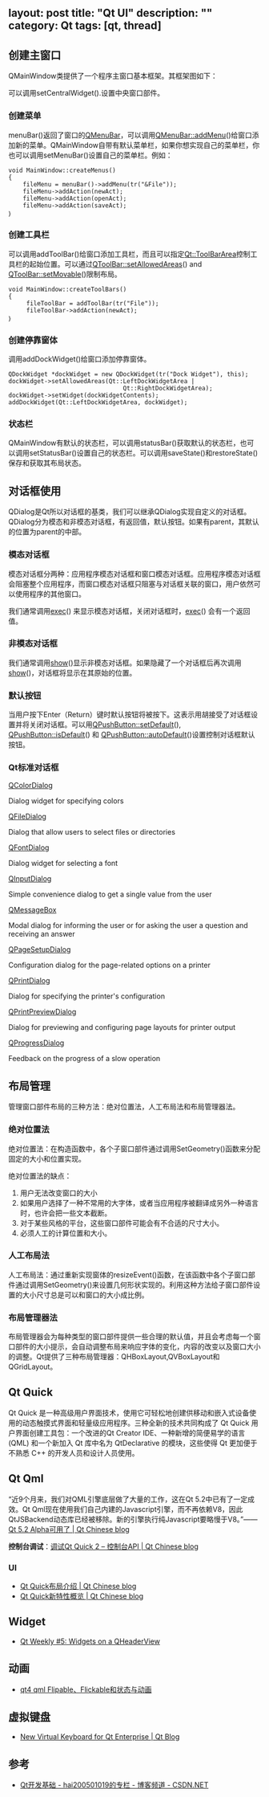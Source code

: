 layout: post
title: "Qt UI"
description: ""
category: Qt
tags: [qt, thread]
--- 

## 创建主窗口

QMainWindow类提供了一个程序主窗口基本框架。其框架图如下：

可以调用setCentralWidget().设置中央窗口部件。

### 创建菜单

menuBar()返回了窗口的[QMenuBar](file:///C:/Users/huanghaining/Desktop/qmenubar.html)，可以调用[QMenuBar::addMenu](file:///C:/Users/huanghaining/Desktop/qmenubar.html#addMenu)()给窗口添加新的菜单。QMainWindow自带有默认菜单栏，如果你想实现自己的菜单栏，你也可以调用setMenuBar()设置自己的菜单栏。例如：

	void MainWindow::createMenus()
	{
		fileMenu = menuBar()->addMenu(tr("&File"));
		fileMenu->addAction(newAct);
		fileMenu->addAction(openAct);
		fileMenu->addAction(saveAct);
	｝

<!--more-->

### 创建工具栏

可以调用addToolBar()给窗口添加工具栏，而且可以指定[Qt::ToolBarArea](file:///C:/Users/huanghaining/Desktop/qt.html#ToolBarArea-enum)控制工具栏的起始位置。可以通过[QToolBar::setAllowedAreas](file:///C:/Users/huanghaining/Desktop/qtoolbar.html#allowedAreas-prop)() and [QToolBar::setMovable](file:///C:/Users/huanghaining/Desktop/qtoolbar.html#movable-prop)()限制布局。

    void MainWindow::createToolBars()
    {
         fileToolBar = addToolBar(tr("File"));
         fileToolBar->addAction(newAct);
	｝

### 创建停靠窗体

调用addDockWidget()给窗口添加停靠窗体。

    QDockWidget *dockWidget = new QDockWidget(tr("Dock Widget"), this);
    dockWidget->setAllowedAreas(Qt::LeftDockWidgetArea |
                                    Qt::RightDockWidgetArea);
    dockWidget->setWidget(dockWidgetContents);
    addDockWidget(Qt::LeftDockWidgetArea, dockWidget);

### 状态栏

QMainWindow有默认的状态栏，可以调用statusBar()获取默认的状态栏，也可以调用setStatusBar()设置自己的状态栏。可以调用saveState()和restoreState()保存和获取其布局状态。

## 对话框使用

QDialog是Qt所以对话框的基类，我们可以继承QDialog实现自定义的对话框。QDialog分为模态和非模态对话框，有返回值，默认按钮。如果有parent，其默认的位置为parent的中部。

### 模态对话框

模态对话框分两种：应用程序模态对话框和窗口模态对话框。应用程序模态对话框会阻塞整个应用程序，而窗口模态对话框只阻塞与对话框关联的窗口，用户依然可以使用程序的其他窗口。

我们通常调用[exec](file:///C:/Users/huanghaining/Desktop/qdialog.html#exec)() 来显示模态对话框，关闭对话框时，[exec](file:///C:/Users/huanghaining/Desktop/qdialog.html#exec)() 会有一个返回值。

### 非模态对话框

我们通常调用[show](file:///C:/Users/huanghaining/Desktop/qwidget.html#show)()显示非模态对话框。如果隐藏了一个对话框后再次调用[show](file:///C:/Users/huanghaining/Desktop/qwidget.html#show)()，对话框将显示在其原始的位置。

### 默认按钮

当用户按下Enter（Return）键时默认按钮将被按下。这表示用胡接受了对话框设置并将关闭对话框。可以用[QPushButton::setDefault](file:///C:/Users/huanghaining/Desktop/qpushbutton.html#default-prop)(), [QPushButton::isDefault](file:///C:/Users/huanghaining/Desktop/qpushbutton.html#default-prop)() 和 [QPushButton::autoDefault](file:///C:/Users/huanghaining/Desktop/qpushbutton.html#autoDefault-prop)()设置控制对话框默认按钮。

### Qt标准对话框

[QColorDialog](file:///C:/Users/huanghaining/Desktop/qcolordialog.html)

Dialog widget for specifying colors

[QFileDialog](file:///C:/Users/huanghaining/Desktop/qfiledialog.html)

Dialog that allow users to select files or directories

[QFontDialog](file:///C:/Users/huanghaining/Desktop/qfontdialog.html)

Dialog widget for selecting a font

[QInputDialog](file:///C:/Users/huanghaining/Desktop/qinputdialog.html)

Simple convenience dialog to get a single value from the user

[QMessageBox](file:///C:/Users/huanghaining/Desktop/qmessagebox.html)

Modal dialog for informing the user or for asking the user a question and receiving an answer

[QPageSetupDialog](file:///C:/Users/huanghaining/Desktop/qpagesetupdialog.html)

Configuration dialog for the page-related options on a printer

[QPrintDialog](file:///C:/Users/huanghaining/Desktop/qprintdialog.html)

Dialog for specifying the printer's configuration

[QPrintPreviewDialog](file:///C:/Users/huanghaining/Desktop/qprintpreviewdialog.html)

Dialog for previewing and configuring page layouts for printer output

[QProgressDialog](file:///C:/Users/huanghaining/Desktop/qprogressdialog.html)

Feedback on the progress of a slow operation

## 布局管理

管理窗口部件布局的三种方法：绝对位置法，人工布局法和布局管理器法。

### 绝对位置法

绝对位置法：在构造函数中，各个子窗口部件通过调用SetGeometry()函数来分配固定的大小和位置实现。

绝对位置法的缺点：

1. 用户无法改变窗口的大小
2. 如果用户选择了一种不常用的大字体，或者当应用程序被翻译成另外一种语言时，也许会把一些文本截断。
3. 对于某些风格的平台，这些窗口部件可能会有不合适的尺寸大小。
4. 必须人工的计算位置和大小。

### 人工布局法

人工布局法：通过重新实现窗体的resizeEvent()函数，在该函数中各个子窗口部件通过调用SetGeometry()来设置几何形状实现的。利用这种方法给子窗口部件设置的大小尺寸总是可以和窗口的大小成比例。

### 布局管理器法

布局管理器会为每种类型的窗口部件提供一些合理的默认值，并且会考虑每一个窗口部件的大小提示，会自动调整布局来响应字体的变化，内容的改变以及窗口大小的调整。Qt提供了三种布局管理器：QHBoxLayout,QVBoxLayout和QGridLayout。

## Qt Quick

Qt Quick 是一种高级用户界面技术，使用它可轻松地创建供移动和嵌入式设备使用的动态触摸式界面和轻量级应用程序。三种全新的技术共同构成了 Qt Quick 用户界面创建工具包：一个改进的Qt Creator IDE、一种新增的简便易学的语言 (QML) 和一个新加入 Qt 库中名为 QtDeclarative 的模块，这些使得 Qt 更加便于不熟悉 C++ 的开发人员和设计人员使用。

## Qt Qml

“近9个月来，我们对QML引擎底层做了大量的工作，这在Qt 5.2中已有了一定成效。Qt Qml现在使用我们自己内建的Javascript引擎，而不再依赖V8，因此QtJSBackend动态库已经被移除。新的引擎执行纯Javascript要略慢于V8。”——[Qt 5.2 Alpha可用了 | Qt Chinese blog](http://blog.qt.digia.com/cn/2013/10/04/qt-5-2-alpha-available/)

__控制台调试__：[调试Qt Quick 2 – 控制台API | Qt Chinese blog](http://blog.qt.digia.com/cn/2012/03/08/debugging-qt-quick-2-console-api/)

### UI

- [Qt Quick布局介绍 | Qt Chinese blog](http://blog.qt.digia.com/cn/2013/05/18/introducing-qt-quick-layouts/)
- [Qt Quick新特性概览 | Qt Chinese blog](http://blog.qt.digia.com/cn/2013/06/24/overview-of-the-new-features-in-qt-quick/)

## Widget

- [Qt Weekly #5: Widgets on a QHeaderView](http://blog.qt.digia.com/blog/2014/04/11/qt-weekly-5-widgets-on-a-qheaderview/?-weekly-5-widgets-on-a-qheaderview)

## 动画

- [qt4 qml Flipable、Flickable和状态与动画](http://blog.csdn.net/luck_good/article/details/6992795)

## 虚拟键盘

- [New Virtual Keyboard for Qt Enterprise | Qt Blog](http://blog.qt.digia.com/blog/2014/02/04/new-virtual-keyboard-for-qt-enterprise/)

## 参考

- [Qt开发基础 - hai200501019的专栏 - 博客频道 - CSDN.NET](http://blog.csdn.net/hai200501019/article/details/17613411)